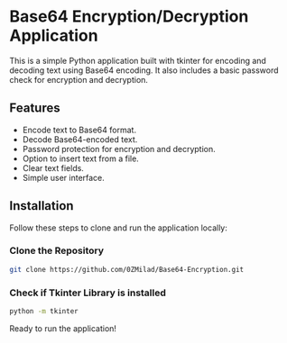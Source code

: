 

# Base64 Encryption/Decryption Application

This is a simple Python application built with tkinter for encoding and decoding text using Base64 encoding. It also includes a basic password check for encryption and decryption.

## Features
- Encode text to Base64 format.
- Decode Base64-encoded text.
- Password protection for encryption and decryption.
- Option to insert text from a file.
- Clear text fields.
- Simple user interface.

## Installation
Follow these steps to clone and run the application locally:

### Clone the Repository
```bash
git clone https://github.com/0ZMilad/Base64-Encryption.git
```

### Check if Tkinter Library is installed
```bash
python -m tkinter
```

Ready to run the application!
